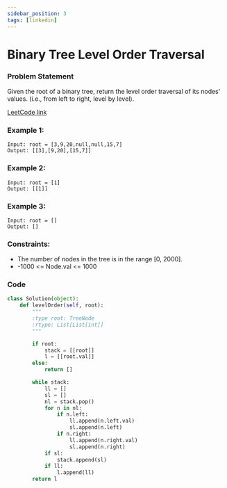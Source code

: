 ```yaml
---
sidebar_position: 3
tags: [linkedin]
---
```


# Binary Tree Level Order Traversal

### Problem Statement

Given the root of a binary tree, return the level order traversal of its nodes' values. (i.e., from left to right, level by level).

[LeetCode link](https://leetcode.com/problems/binary-tree-level-order-traversal/)

### Example 1:

```
Input: root = [3,9,20,null,null,15,7]
Output: [[3],[9,20],[15,7]]
```

### Example 2:

```
Input: root = [1]
Output: [[1]]
```

### Example 3:

```
Input: root = []
Output: []
```

### Constraints:

- The number of nodes in the tree is in the range [0, 2000].
- -1000 <= Node.val <= 1000

### Code

```python title="Python Code"
class Solution(object):
    def levelOrder(self, root):
        """
        :type root: TreeNode
        :rtype: List[List[int]]
        """

        if root:
            stack = [[root]]
            l = [[root.val]]
        else:
            return []

        while stack:
            ll = []
            sl = []
            nl = stack.pop()
            for n in nl:
                if n.left:
                    ll.append(n.left.val)
                    sl.append(n.left)
                if n.right:
                    ll.append(n.right.val)
                    sl.append(n.right)
            if sl:
                stack.append(sl)
            if ll:
                l.append(ll)
        return l
```
